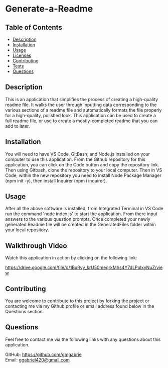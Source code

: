 # Generate-a-Readme

  

  ## Table of Contents
  * [Description](#description)
  * [Installation](#installation)
  * [Usage](#usage)
  * [Licenses](#licenses)
  * [Contributing](#contributing)
  * [Tests](#tests)
  * [Questions](#questions)

  ## Description
  This is an application that simplifies the process of creating a high-quality readme file.  It walks the user through inputting data corresponding to the various sections of a readme file and automatically formats the file properly for a high-quality, polished look.  This application can be used to create a full readme file, or use to create a mostly-completed readme that you can add to later.

  ## Installation
  You will need to have VS Code, GitBash, and Node.js installed on your computer to use this application.  From the Github repository for this application, you can click on the Code button and copy the repository link.  Then using Gitbash, clone the repository to your local computer.  Then in VS Code, within the new repository you need to install Node Package Manager (npm init -y), then install Inquirer (npm i inquirer).

  ## Usage
  After all the above software is installed, from Integrated Terminal in VS Code run the command 'node index.js' to start the application.  From there input answers to the various question prompts.  Once completed your newly generated Readme file will be created in the GeneratedFiles folder within your local repository.

  ## Walkthrough Video
  Watch this application in action by clicking on the following link:

  https://drive.google.com/file/d/1BuRvy_krU50meqrkMhs4Y7dLPolxyNuZ/view  

  ## Contributing
  You are welcome to contribute to this project by forking the project or contacting me via my Github profile or email address found below in the Questions section.  


  ## Questions
  Feel free to contact me via the following links with any questions about this application.
  
  GitHub: https://github.com/gmgabrie  
  Email: ggabriel420@gmail.com

